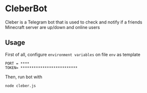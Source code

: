# CleberBot

Cleber is a Telegram bot that is used to check and notify if a friends Minecraft server are up/down and online users

## Usage

First of all, configure `environment variables` on file `env` as template

```
PORT = ****
TOKEN= **************************
```

Then, run bot with

```bash
node cleber.js
```
